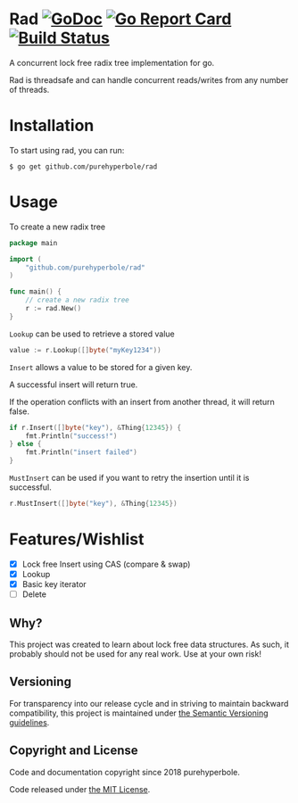 # Rad [![GoDoc](https://godoc.org/github.com/purehyperbole/rad?status.svg)](https://godoc.org/github.com/purehyperbole/rad) [![Go Report Card](https://goreportcard.com/badge/github.com/purehyperbole/rad)](https://goreportcard.com/report/github.com/purehyperbole/rad) [![Build Status](https://travis-ci.org/purehyperbole/rad.svg?branch=master)](https://travis-ci.org/purehyperbole/rad)

A concurrent lock free radix tree implementation for go.

Rad is threadsafe and can handle concurrent reads/writes from any number of threads.

# Installation

To start using rad, you can run:

`$ go get github.com/purehyperbole/rad`

# Usage

To create a new radix tree

```go
package main

import (
    "github.com/purehyperbole/rad"
)

func main() {
    // create a new radix tree
    r := rad.New()
}
```

`Lookup` can be used to retrieve a stored value

```go
value := r.Lookup([]byte("myKey1234"))
```

`Insert` allows a value to be stored for a given key.

A successful insert will return true.

If the operation conflicts with an insert from another thread, it will return false.

```go
if r.Insert([]byte("key"), &Thing{12345}) {
    fmt.Println("success!")
} else {
    fmt.Println("insert failed")
}
```

`MustInsert` can be used if you want to retry the insertion until it is successful.
```go
r.MustInsert([]byte("key"), &Thing{12345})
```

# Features/Wishlist

- [x] Lock free Insert using CAS (compare & swap)
- [x] Lookup
- [x] Basic key iterator
- [ ] Delete

## Why?

This project was created to learn about lock free data structures. As such, it probably should not be used for any real work. Use at your own risk!

## Versioning

For transparency into our release cycle and in striving to maintain backward
compatibility, this project is maintained under [the Semantic Versioning guidelines](http://semver.org/).

## Copyright and License

Code and documentation copyright since 2018 purehyperbole.

Code released under
[the MIT License](LICENSE).
